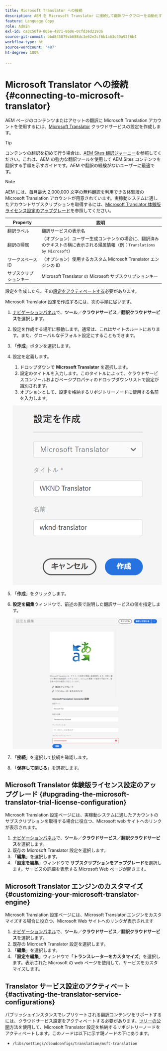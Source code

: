 ```yaml
---
title: Microsoft Translator への接続
description: AEM を Microsoft Translator に接続して翻訳ワークフローを自動化する方法を説明します。
feature: Language Copy
role: Admin
exl-id: ca3c50f9-005e-4871-8606-0cfd3ed21936
source-git-commit: bbd845079cb688dc3e62e2cf6b1a63c49a92f6b4
workflow-type: ht
source-wordcount: '487'
ht-degree: 100%

---
```


# Microsoft Translator への接続 {#connecting-to-microsoft-translator}

AEM ページのコンテンツまたはアセットの翻訳に Microsoft Translation アカウントを使用するには、[Microsoft Translator](https://www.microsoft.com/ja-jp/translator/business/) クラウドサービスの設定を作成します。

>[!TIP]
>
>コンテンツの翻訳を初めて行う場合は、[AEM Sites 翻訳ジャーニー](/help/journey-sites/translation/overview.md)を参照してください。これは、AEM の強力な翻訳ツールを使用して AEM Sites コンテンツを翻訳する手順を示すガイドです。AEM や翻訳の経験がないユーザーに最適です。

>[!NOTE]
>
>AEM には、毎月最大 2,000,000 文字の無料翻訳を利用できる体験版の Microsoft Translation アカウントが用意されています。実稼動システムに適したアカウントサブスクリプションを取得するには、[Microsoft Translator 体験版ライセンス設定のアップグレード](#upgrading-the-microsoft-translator-trial-license-configuration)を参照してください。

| Property | 説明 |
|---|---|
| 翻訳ラベル | 翻訳サービスの表示名 |
| 翻訳の帰属 | （オプション）ユーザー生成コンテンツの場合に、翻訳済みのテキストの横に表示される帰属情報（例：`Translations by Microsoft`） |
| ワークスペース ID | （オプション）使用するカスタム Microsoft Translator エンジンの ID |
| サブスクリプションキー | Microsoft Translator の Microsoft サブスクリプションキー |

設定を作成したら、その[設定をアクティベートする](#activating-the-translator-service-configurations)必要があります。

Microsoft Translator 設定を作成するには、次の手順に従います。

1. [ナビゲーションパネル](/help/sites-cloud/authoring/basic-handling.md#first-steps)で、**ツール**／**クラウドサービス**／**翻訳クラウドサービス**&#x200B;を選択します。
1. 設定を作成する場所に移動します。通常は、これはサイトのルートにあります。また、グローバルなデフォルト設定にすることもできます。
1. 「**作成**」ボタンを選択します。
1. 設定を定義します。
   1. ドロップダウンで **Microsoft Translator** を選択します。
   1. 設定のタイトルを入力します。このタイトルによって、クラウドサービスコンソールおよびページプロパティのドロップダウンリストで設定が識別されます。
   1. オプションとして、設定を格納するリポジトリーノードに使用する名前を入力します。

   ![翻訳設定の作成](../assets/create-translation-config.png)

1. 「**作成**」をクリックします。
1. **設定を編集**&#x200B;ウィンドウで、前述の表で説明した翻訳サービスの値を指定します。

   ![翻訳設定の編集](../assets/edit-translation-config.png)

1. 「**接続**」を選択して接続を確認します。
1. 「**保存して閉じる**」を選択します。

## Microsoft Translator 体験版ライセンス設定のアップグレード {#upgrading-the-microsoft-translator-trial-license-configuration}

Microsoft Translation 設定ページには、実稼動システムに適したアカウントのサブスクリプションを取得する場合に役立つ、Microsoft web サイトへのリンクが表示されます。

1. [ナビゲーションパネル](/help/sites-cloud/authoring/basic-handling.md#first-steps)で、**ツール**／**クラウドサービス**／**翻訳クラウドサービス**&#x200B;を選択します。
1. 既存の Microsoft Translator 設定を選択します。
1. 「**編集**」を選択します。
1. 「**設定を編集**」ウィンドウで **サブスクリプションをアップグレード**&#x200B;を選択します。サービスの詳細を表示する Microsoft Web ページが開きます。

## Microsoft Translator エンジンのカスタマイズ {#customizing-your-microsoft-translator-engine}

Microsoft Translation 設定ページには、Microsoft Translator エンジンをカスタマイズする場合に役立つ、Microsoft Web サイトへのリンクが表示されます

1. [ナビゲーションパネル](/help/sites-cloud/authoring/basic-handling.md#first-steps)で、**ツール**／**クラウドサービス**／**翻訳クラウドサービス**&#x200B;を選択します。
1. 既存の Microsoft Translator 設定を選択します。
1. 「**編集**」を選択します。
1. 「**設定を編集**」ウィンドウで「**トランスレーターをカスタマイズ**」を選択します。表示された Microsoft の web ページを使用して、サービスをカスタマイズします。

## Translator サービス設定のアクティベート {#activating-the-translator-service-configurations}

パブリッシュインスタンスでレプリケートされる翻訳コンテンツをサポートするには、クラウドサービス設定をアクティベートする必要があります。[ツリーの公開](/help/sites-cloud/authoring/sites-console/publishing-pages.md#publishing-and-unpublishing-a-tree)方法を使用して、Microsoft Translator 設定を格納するリポジトリーノードをアクティベートします。このノードは以下に示す親ノードの下にあります。

* `/libs/settings/cloudconfigs/translation/msft-translation`
